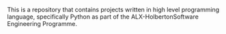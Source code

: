 This is a repository that contains projects written in high level programming language, specifically Python as part of the ALX-HolbertonSoftware Engineering Programme.
